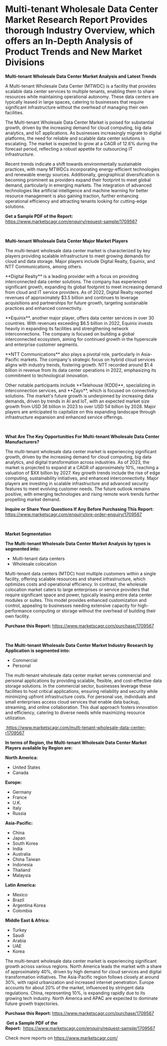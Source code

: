 <p><h1>Multi-tenant Wholesale Data Center Market Research Report Provides thorough Industry Overview, which offers an In-Depth Analysis of Product Trends and New Market Divisions</h1></p><p><strong>Multi-tenant Wholesale Data Center Market Analysis and Latest Trends</strong></p>
<p><p>A Multi-tenant Wholesale Data Center (MTWDC) is a facility that provides scalable data center services to multiple tenants, enabling them to share resources while maintaining operational autonomy. These data centers are typically leased in large spaces, catering to businesses that require significant infrastructure without the overhead of managing their own facilities.</p><p>The Multi-tenant Wholesale Data Center Market is poised for substantial growth, driven by the increasing demand for cloud computing, big data analytics, and IoT applications. As businesses increasingly migrate to digital platforms, the need for reliable and scalable data center solutions is escalating. The market is expected to grow at a CAGR of 12.6% during the forecast period, reflecting a robust appetite for outsourcing IT infrastructure.</p><p>Recent trends indicate a shift towards environmentally sustainable practices, with many MTWDCs incorporating energy-efficient technologies and renewable energy sources. Additionally, geographical diversification is becoming prominent as providers expand their footprint to meet global demand, particularly in emerging markets. The integration of advanced technologies like artificial intelligence and machine learning for better resource management is also gaining traction, further enhancing operational efficiency and attracting tenants looking for cutting-edge solutions.</p></p>
<p><strong>Get a Sample PDF of the Report:&nbsp;</strong> <a href="https://www.marketscagr.com/enquiry/request-sample/1709567?utm_campaign=2941&utm_medium=2&utm_source=Github&utm_content=ia&utm_term=27032025&utm_id=multi-tenant-wholesale-data-center">https://www.marketscagr.com/enquiry/request-sample/1709567</a></p>
<p>&nbsp;</p>
<p><strong>Multi-tenant Wholesale Data Center Major Market Players</strong></p>
<p><p>The multi-tenant wholesale data center market is characterized by key players providing scalable infrastructure to meet growing demands for cloud and data storage. Major players include Digital Realty, Equinix, and NTT Communications, among others.</p><p>**Digital Realty** is a leading provider with a focus on providing interconnected data center solutions. The company has experienced significant growth, expanding its global footprint to meet increasing demand from cloud and IT service providers. As of 2022, Digital Realty reported revenues of approximately $3.5 billion and continues to leverage acquisitions and partnerships for future growth, targeting sustainable practices and enhanced connectivity.</p><p>**Equinix**, another major player, offers data center services in over 30 countries. With revenues exceeding $6.5 billion in 2022, Equinix invests heavily in expanding its facilities and strengthening network interconnections. The company is focused on building a global interconnected ecosystem, aiming for continued growth in the hyperscale and enterprise customer segments.</p><p>**NTT Communications** also plays a pivotal role, particularly in Asia-Pacific markets. The company's strategic focus on hybrid cloud services aligns with industry trends, fostering growth. NTT recorded around $1.4 billion in revenue from its data center operations in 2022, emphasizing its commitment to technological innovation.</p><p>Other notable participants include **Telehouse (KDDI)**, specializing in interconnection services, and **Zayo**, which is focused on connectivity solutions. The market's future growth is underpinned by increasing data demands, driven by trends in AI and IoT, with an expected market size growth from USD 36 billion in 2023 to over USD 54 billion by 2028. Major players are anticipated to capitalize on this expanding landscape through infrastructure expansion and enhanced service offerings.</p></p>
<p>&nbsp;</p>
<p><strong>What Are The Key Opportunities For Multi-tenant Wholesale Data Center Manufacturers?</strong></p>
<p><p>The multi-tenant wholesale data center market is experiencing significant growth, driven by the increasing demand for cloud computing, big data analytics, and digital transformation across industries. As of 2023, the market is projected to expand at a CAGR of approximately 10%, reaching a valuation of $XX billion by 2027. Key growth trends include the rise of edge computing, sustainability initiatives, and enhanced interconnectivity. Major players are investing in scalable infrastructure and advanced security features to meet evolving customer needs. The future outlook remains positive, with emerging technologies and rising remote work trends further propelling market demand.</p></p>
<p><strong>Inquire or Share Your Questions If Any Before Purchasing This Report:</strong> <a href="https://www.marketscagr.com/enquiry/pre-order-enquiry/1709567?utm_campaign=2941&utm_medium=2&utm_source=Github&utm_content=ia&utm_term=27032025&utm_id=multi-tenant-wholesale-data-center">https://www.marketscagr.com/enquiry/pre-order-enquiry/1709567</a></p>
<p>&nbsp;</p>
<p><strong>Market Segmentation</strong></p>
<p><strong>The Multi-tenant Wholesale Data Center Market Analysis by types is segmented into:</strong></p>
<p><ul><li>Multi-tenant data centers</li><li>Wholesale colocation</li></ul></p>
<p><p>Multi-tenant data centers (MTDC) host multiple customers within a single facility, offering scalable resources and shared infrastructure, which optimizes costs and operational efficiency. In contrast, the wholesale colocation market caters to large enterprises or service providers that require significant space and power, typically leasing entire data center modules or suites. This model provides enhanced customization and control, appealing to businesses needing extensive capacity for high-performance computing or storage without the overhead of building their own facility.</p></p>
<p><strong>Purchase this Report:&nbsp;</strong><a href="https://www.marketscagr.com/purchase/1709567?utm_campaign=2941&utm_medium=2&utm_source=Github&utm_content=ia&utm_term=27032025&utm_id=multi-tenant-wholesale-data-center">https://www.marketscagr.com/purchase/1709567</a></p>
<p>&nbsp;</p>
<p><strong>The Multi-tenant Wholesale Data Center Market Industry Research by Application is segmented into:</strong></p>
<p><ul><li>Commercial</li><li>Personal</li></ul></p>
<p><p>The multi-tenant wholesale data center market serves commercial and personal applications by providing scalable, flexible, and cost-effective data storage solutions. In the commercial sector, businesses leverage these facilities to host critical applications, ensuring reliability and security while minimizing upfront infrastructure costs. For personal use, individuals and small enterprises access cloud services that enable data backup, streaming, and online collaboration. This dual approach fosters innovation and efficiency, catering to diverse needs while maximizing resource utilization.</p></p>
<p><a href="https://www.marketscagr.com/multi-tenant-wholesale-data-center-r1709567?utm_campaign=2941&utm_medium=2&utm_source=Github&utm_content=ia&utm_term=27032025&utm_id=multi-tenant-wholesale-data-center">&nbsp;https://www.marketscagr.com/multi-tenant-wholesale-data-center-r1709567</a></p>
<p><strong>In terms of Region, the Multi-tenant Wholesale Data Center Market Players available by Region are:</strong></p>
<p>
    <p> <strong> North America: </strong>
        <ul>
            <li>United States</li>
            <li>Canada</li>
        </ul>
        </p> 
    <p> <strong> Europe: </strong>
        <ul>
            <li>Germany</li>
            <li>France</li>
            <li>U.K.</li>
            <li>Italy</li>
            <li>Russia</li>
        </ul>
        </p> 
    <p> <strong> Asia-Pacific: </strong>
        <ul>
            <li>China</li>
            <li>Japan</li>
            <li>South Korea</li>
            <li>India</li>
            <li>Australia</li>
            <li>China Taiwan</li>
            <li>Indonesia</li>
            <li>Thailand</li>
            <li>Malaysia</li>
        </ul>
        </p> 
    <p> <strong> Latin America: </strong>
        <ul>
            <li>Mexico</li>
            <li>Brazil</li>
            <li>Argentina Korea</li>
            <li>Colombia</li>
        </ul>
        </p> 
    <p> <strong> Middle East & Africa: </strong>
        <ul>
            <li>Turkey</li>
            <li>Saudi</li>
            <li>Arabia</li>
            <li>UAE</li>
            <li>Korea</li>
        </ul>
    </p>
    </p>
<p><p>The multi-tenant wholesale data center market is experiencing significant growth across various regions. North America leads the market with a share of approximately 40%, driven by high demand for cloud services and digital transformation initiatives. The Asia-Pacific region follows closely at around 30%, with rapid urbanization and increased internet penetration. Europe accounts for about 20% of the market, influenced by stringent data regulations. China, representing 10%, is expanding rapidly due to its growing tech industry. North America and APAC are expected to dominate future growth trajectories.</p></p>
<p><strong>Purchase this Report: </strong><a href="https://www.marketscagr.com/purchase/1709567?utm_campaign=2941&utm_medium=2&utm_source=Github&utm_content=ia&utm_term=27032025&utm_id=multi-tenant-wholesale-data-center">https://www.marketscagr.com/purchase/1709567</a></p>
<p>&nbsp;<strong>Get a Sample PDF of the Report:&nbsp;&nbsp;</strong><a href="https://www.marketscagr.com/enquiry/request-sample/1709567?utm_campaign=2941&utm_medium=2&utm_source=Github&utm_content=ia&utm_term=27032025&utm_id=multi-tenant-wholesale-data-center">https://www.marketscagr.com/enquiry/request-sample/1709567</a></p>
<p><strong></strong></p>
<p>Check more reports on <a href="https://www.marketscagr.com/?utm_campaign=2941&utm_medium=2&utm_source=Github&utm_content=ia&utm_term=27032025&utm_id=multi-tenant-wholesale-data-center">https://www.marketscagr.com/</a></p>